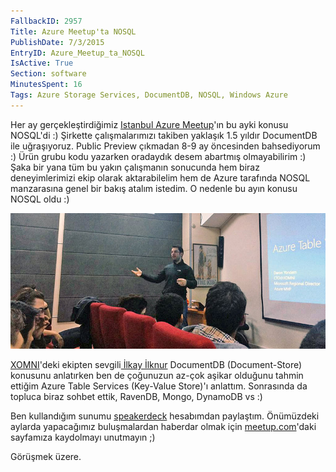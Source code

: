 ```yaml
---
FallbackID: 2957
Title: Azure Meetup'ta NOSQL
PublishDate: 7/3/2015
EntryID: Azure_Meetup_ta_NOSQL
IsActive: True
Section: software
MinutesSpent: 16
Tags: Azure Storage Services, DocumentDB, NOSQL, Windows Azure
---
```

Her ay gerçekleştirdiğimiz [Istanbul Azure Meetup](http://www.meetup.com/Istanbul-Azure-Meetup/)'ın bu ayki konusu NOSQL'di :) Şirkette çalışmalarımızı takiben yaklaşık 1.5 yıldır DocumentDB ile uğraşıyoruz. Public Preview çıkmadan 8-9 ay öncesinden bahsediyorum :) Ürün grubu kodu yazarken oradaydık desem abartmış olmayabilirim :) Şaka bir yana tüm bu yakın çalışmanın sonucunda hem biraz deneyimlerimizi ekip olarak aktarabilelim hem de Azure tarafında NOSQL manzarasına genel bir bakış atalım istedim. O nedenle bu ayın konusu NOSQL oldu :)

![Microsoft Student Partner Kick-Off Toplantısı](media/Azure_Meetup_ta_NOSQL/meet.jpg)

[XOMNI](http://www.xomni.com/)'deki ekipten sevgili[ İlkay İlknur](http://www.ilkayilknur.com/) DocumentDB (Document-Store) konusunu anlatırken ben de çoğunuzun az-çok aşikar olduğunu tahmin ettiğim Azure Table Services (Key-Value Store)'ı anlattım. Sonrasında da topluca biraz sohbet ettik, RavenDB, Mongo, DynamoDB vs :)

Ben kullandığım sunumu [speakerdeck](https://speakerdeck.com/daronyondem/azure-table-services) hesabımdan paylaştım. Önümüzdeki aylarda yapacağımız buluşmalardan haberdar olmak için [meetup.com](http://www.meetup.com/Istanbul-Azure-Meetup/)'daki sayfamıza kaydolmayı unutmayın ;)

Görüşmek üzere. 
